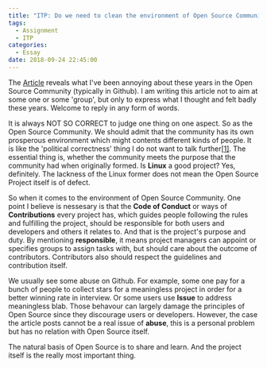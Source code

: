 ```yaml
---
title: "ITP: Do we need to clean the environment of Open Source Community"
tags:
  - Assignment
  - ITP
categories:
  - Essay
date: 2018-09-24 22:45:00
---
```


The [Article](https://www.newyorker.com/science/elements/after-years-of-abusive-e-mails-the-creator-of-linux-steps-aside) reveals what I've been annoying about these years in the Open Source Community (typically in Github). I am writing this article not to aim at some one or some 'group', but only to express what I thought and felt badly these years. Welcome to reply in any form of words.

It is always NOT SO CORRECT to judge one thing on one aspect. So as the Open Source Community. We should admit that the community has its own prosperous environment which might contents different kinds of people. It is like the 'political correctness' thing I do not want to talk further[[1]](https://en.wikipedia.org/wiki/Political_correctness). The essential thing is, whether the community meets the purpose that the community had when originally formed. Is **Linux** a good project? Yes, definitely. The lackness of the Linux former does not mean the Open Source Project itself is of defect.

So when it comes to the environment of Open Source Community. One point I believe is nessesary is that the **Code of Conduct** or ways of **Contributions** every project has, which guides people following the rules and fulfilling the project, should be responsible for both users and developers and others it relates to. And that is the project's purpose and duty. By mentioning **responsible**, it means project managers can appoint or specifies groups to assign tasks with, but should care about the outcome of contributors. Contributors also should respect the guidelines and contribution itself.

We usually see some abuse on Github. For example, some one pay for a bunch of people to collect stars for a meaningless project in order for a better winning rate in interview. Or some users use **Issue** to address meaningless blab. Those behavour can largely damage the principles of Open Source since they discourage users or developers. However, the case the article posts cannot be a real issue of **abuse**, this is a personal problem but has no relation with Open Source itself.

The natural basis of Open Source is to share and learn. And the project itself is the really most important thing.
